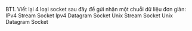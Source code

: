 BT1. Viết lại 4 loại socket sau đây để gửi nhận một chuỗi dữ liệu đơn giản:
IPv4 Stream Socket
Ipv4 Datagram Socket
Unix Stream Socket
Unix Datagram Socket
